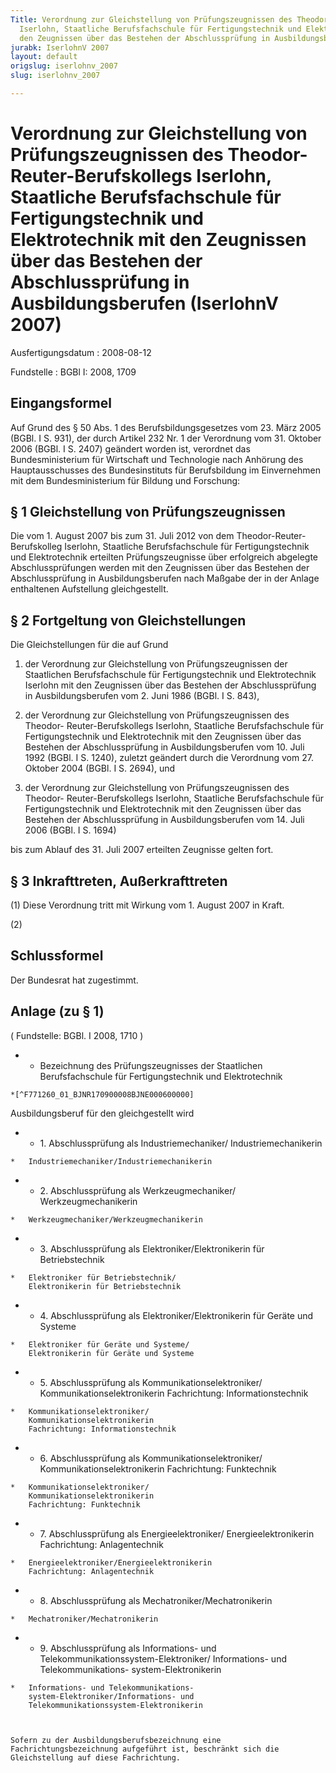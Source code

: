 ```yaml
---
Title: Verordnung zur Gleichstellung von Prüfungszeugnissen des Theodor-Reuter-Berufskollegs
  Iserlohn, Staatliche Berufsfachschule für Fertigungstechnik und Elektrotechnik mit
  den Zeugnissen über das Bestehen der Abschlussprüfung in Ausbildungsberufen
jurabk: IserlohnV 2007
layout: default
origslug: iserlohnv_2007
slug: iserlohnv_2007

---
```


# Verordnung zur Gleichstellung von Prüfungszeugnissen des Theodor-Reuter-Berufskollegs Iserlohn, Staatliche Berufsfachschule für Fertigungstechnik und Elektrotechnik mit den Zeugnissen über das Bestehen der Abschlussprüfung in Ausbildungsberufen (IserlohnV 2007)

Ausfertigungsdatum
:   2008-08-12

Fundstelle
:   BGBl I: 2008, 1709


## Eingangsformel

Auf Grund des § 50 Abs. 1 des Berufsbildungsgesetzes vom 23. März 2005
(BGBl. I S. 931), der durch Artikel 232 Nr. 1 der Verordnung vom 31.
Oktober 2006 (BGBl. I S. 2407) geändert worden ist, verordnet das
Bundesministerium für Wirtschaft und Technologie nach Anhörung des
Hauptausschusses des Bundesinstituts für Berufsbildung im Einvernehmen
mit dem Bundesministerium für Bildung und Forschung:


## § 1 Gleichstellung von Prüfungszeugnissen

Die vom 1. August 2007 bis zum 31. Juli 2012 von dem Theodor-Reuter-
Berufskolleg Iserlohn, Staatliche Berufsfachschule für
Fertigungstechnik und Elektrotechnik erteilten Prüfungszeugnisse über
erfolgreich abgelegte Abschlussprüfungen werden mit den Zeugnissen
über das Bestehen der Abschlussprüfung in Ausbildungsberufen nach
Maßgabe der in der Anlage enthaltenen Aufstellung gleichgestellt.


## § 2 Fortgeltung von Gleichstellungen

Die Gleichstellungen für die auf Grund

1.  der Verordnung zur Gleichstellung von Prüfungszeugnissen der
    Staatlichen Berufsfachschule für Fertigungstechnik und Elektrotechnik
    Iserlohn mit den Zeugnissen über das Bestehen der Abschlussprüfung in
    Ausbildungsberufen vom 2. Juni 1986 (BGBl. I S. 843),


2.  der Verordnung zur Gleichstellung von Prüfungszeugnissen des Theodor-
    Reuter-Berufskollegs Iserlohn, Staatliche Berufsfachschule für
    Fertigungstechnik und Elektrotechnik mit den Zeugnissen über das
    Bestehen der Abschlussprüfung in Ausbildungsberufen vom 10. Juli 1992
    (BGBl. I S. 1240), zuletzt geändert durch die Verordnung vom 27.
    Oktober 2004 (BGBl. I S. 2694), und


3.  der Verordnung zur Gleichstellung von Prüfungszeugnissen des Theodor-
    Reuter-Berufskollegs Iserlohn, Staatliche Berufsfachschule für
    Fertigungstechnik und Elektrotechnik mit den Zeugnissen über das
    Bestehen der Abschlussprüfung in Ausbildungsberufen vom 14. Juli 2006
    (BGBl. I S. 1694)



bis zum Ablauf des 31. Juli 2007 erteilten Zeugnisse gelten fort.


## § 3 Inkrafttreten, Außerkrafttreten

(1) Diese Verordnung tritt mit Wirkung vom 1. August 2007 in Kraft.

(2)


## Schlussformel

Der Bundesrat hat zugestimmt.


## Anlage (zu § 1)

( Fundstelle: BGBl. I 2008, 1710 )

*    *   Bezeichnung des
        Prüfungszeugnisses der
        Staatlichen Berufsfachschule
        für Fertigungstechnik und Elektrotechnik

    *[^F771260_01_BJNR170900008BJNE000600000]
   Ausbildungsberuf
        für den gleichgestellt wird


*    *   1. Abschlussprüfung als Industriemechaniker/
        Industriemechanikerin

    *   Industriemechaniker/Industriemechanikerin


*    *   2. Abschlussprüfung als Werkzeugmechaniker/
        Werkzeugmechanikerin

    *   Werkzeugmechaniker/Werkzeugmechanikerin


*    *   3. Abschlussprüfung als Elektroniker/Elektronikerin
        für Betriebstechnik

    *   Elektroniker für Betriebstechnik/
        Elektronikerin für Betriebstechnik


*    *   4. Abschlussprüfung als Elektroniker/Elektronikerin
        für Geräte und Systeme

    *   Elektroniker für Geräte und Systeme/
        Elektronikerin für Geräte und Systeme


*    *   5. Abschlussprüfung als Kommunikationselektroniker/
        Kommunikationselektronikerin
        Fachrichtung: Informationstechnik

    *   Kommunikationselektroniker/
        Kommunikationselektronikerin
        Fachrichtung: Informationstechnik


*    *   6. Abschlussprüfung als Kommunikationselektroniker/
        Kommunikationselektronikerin
        Fachrichtung: Funktechnik

    *   Kommunikationselektroniker/
        Kommunikationselektronikerin
        Fachrichtung: Funktechnik


*    *   7. Abschlussprüfung als Energieelektroniker/
        Energieelektronikerin
        Fachrichtung: Anlagentechnik

    *   Energieelektroniker/Energieelektronikerin
        Fachrichtung: Anlagentechnik


*    *   8. Abschlussprüfung als Mechatroniker/Mechatronikerin

    *   Mechatroniker/Mechatronikerin


*    *   9. Abschlussprüfung als Informations- und
        Telekommunikationssystem-Elektroniker/
        Informations- und Telekommunikations-
        system-Elektronikerin

    *   Informations- und Telekommunikations-
        system-Elektroniker/Informations- und
        Telekommunikationssystem-Elektronikerin



    Sofern zu der Ausbildungsberufsbezeichnung eine
    Fachrichtungsbezeichnung aufgeführt ist, beschränkt sich die
    Gleichstellung auf diese Fachrichtung.
[^F771260_01_BJNR170900008BJNE000600000]: 
